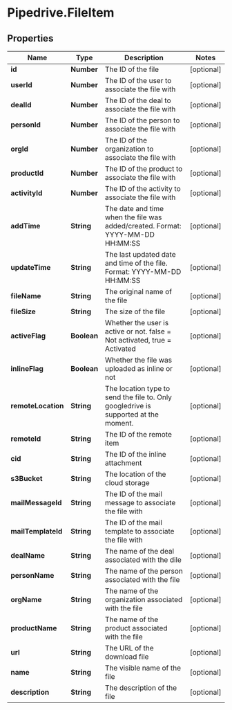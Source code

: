 # Pipedrive.FileItem

## Properties

Name | Type | Description | Notes
------------ | ------------- | ------------- | -------------
**id** | **Number** | The ID of the file | [optional] 
**userId** | **Number** | The ID of the user to associate the file with | [optional] 
**dealId** | **Number** | The ID of the deal to associate the file with | [optional] 
**personId** | **Number** | The ID of the person to associate the file with | [optional] 
**orgId** | **Number** | The ID of the organization to associate the file with | [optional] 
**productId** | **Number** | The ID of the product to associate the file with | [optional] 
**activityId** | **Number** | The ID of the activity to associate the file with | [optional] 
**addTime** | **String** | The date and time when the file was added/created. Format: YYYY-MM-DD HH:MM:SS | [optional] 
**updateTime** | **String** | The last updated date and time of the file. Format: YYYY-MM-DD HH:MM:SS | [optional] 
**fileName** | **String** | The original name of the file | [optional] 
**fileSize** | **String** | The size of the file | [optional] 
**activeFlag** | **Boolean** | Whether the user is active or not. false &#x3D; Not activated, true &#x3D; Activated | [optional] 
**inlineFlag** | **Boolean** | Whether the file was uploaded as inline or not | [optional] 
**remoteLocation** | **String** | The location type to send the file to. Only googledrive is supported at the moment. | [optional] 
**remoteId** | **String** | The ID of the remote item | [optional] 
**cid** | **String** | The ID of the inline attachment | [optional] 
**s3Bucket** | **String** | The location of the cloud storage | [optional] 
**mailMessageId** | **String** | The ID of the mail message to associate the file with | [optional] 
**mailTemplateId** | **String** | The ID of the mail template to associate the file with | [optional] 
**dealName** | **String** | The name of the deal associated with the dile | [optional] 
**personName** | **String** | The name of the person associated with the file | [optional] 
**orgName** | **String** | The name of the organization associated with the file | [optional] 
**productName** | **String** | The name of the product associated with the file | [optional] 
**url** | **String** | The URL of the download file | [optional] 
**name** | **String** | The visible name of the file | [optional] 
**description** | **String** | The description of the file | [optional] 


